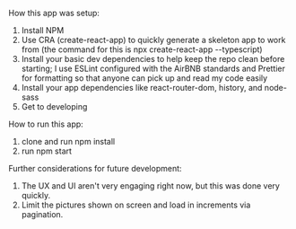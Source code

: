 How this app was setup:

1. Install NPM
2. Use CRA (create-react-app) to quickly generate a skeleton app to work from (the command for this is npx create-react-app --typescript)
3. Install your basic dev dependencies to help keep the repo clean before starting; I use ESLint configured with the AirBNB standards and Prettier for formatting so that anyone can pick up and read my code easily
4. Install your app dependencies like react-router-dom, history, and node-sass
5. Get to developing

How to run this app:

1. clone and run npm install
2. run npm start

Further considerations for future development:

1. The UX and UI aren't very engaging right now, but this was done very quickly.
2. Limit the pictures shown on screen and load in increments via pagination.
